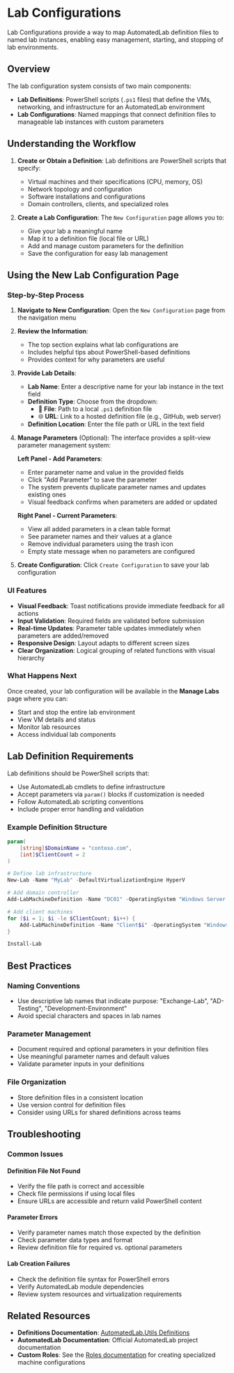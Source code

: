 # Lab Configurations

Lab Configurations provide a way to map AutomatedLab definition files to named lab instances, enabling easy management, starting, and stopping of lab environments.

## Overview

The lab configuration system consists of two main components:

- **Lab Definitions**: PowerShell scripts (`.ps1` files) that define the VMs, networking, and infrastructure for an AutomatedLab environment
- **Lab Configurations**: Named mappings that connect definition files to manageable lab instances with custom parameters

## Understanding the Workflow

1. **Create or Obtain a Definition**: Lab definitions are PowerShell scripts that specify:
   - Virtual machines and their specifications (CPU, memory, OS)
   - Network topology and configuration
   - Software installations and configurations
   - Domain controllers, clients, and specialized roles

2. **Create a Lab Configuration**: The `New Configuration` page allows you to:
   - Give your lab a meaningful name
   - Map it to a definition file (local file or URL)
   - Add and manage custom parameters for the definition
   - Save the configuration for easy lab management

## Using the New Lab Configuration Page

### Step-by-Step Process

1. **Navigate to New Configuration**: Open the `New Configuration` page from the navigation menu

2. **Review the Information**:
   - The top section explains what lab configurations are
   - Includes helpful tips about PowerShell-based definitions
   - Provides context for why parameters are useful

3. **Provide Lab Details**:
   - **Lab Name**: Enter a descriptive name for your lab instance in the text field
   - **Definition Type**: Choose from the dropdown:
     - 📁 **File**: Path to a local `.ps1` definition file
     - 🌐 **URL**: Link to a hosted definition file (e.g., GitHub, web server)
   - **Definition Location**: Enter the file path or URL in the text field

4. **Manage Parameters** (Optional):
   The interface provides a split-view parameter management system:
   
   **Left Panel - Add Parameters**:
   - Enter parameter name and value in the provided fields
   - Click "Add Parameter" to save the parameter
   - The system prevents duplicate parameter names and updates existing ones
   - Visual feedback confirms when parameters are added or updated
   
   **Right Panel - Current Parameters**:
   - View all added parameters in a clean table format
   - See parameter names and their values at a glance
   - Remove individual parameters using the trash icon
   - Empty state message when no parameters are configured

5. **Create Configuration**: Click `Create Configuration` to save your lab configuration

### UI Features

- **Visual Feedback**: Toast notifications provide immediate feedback for all actions
- **Input Validation**: Required fields are validated before submission
- **Real-time Updates**: Parameter table updates immediately when parameters are added/removed
- **Responsive Design**: Layout adapts to different screen sizes
- **Clear Organization**: Logical grouping of related functions with visual hierarchy

### What Happens Next

Once created, your lab configuration will be available in the **Manage Labs** page where you can:

- Start and stop the entire lab environment
- View VM details and status
- Monitor lab resources
- Access individual lab components

## Lab Definition Requirements

Lab definitions should be PowerShell scripts that:

- Use AutomatedLab cmdlets to define infrastructure
- Accept parameters via `param()` blocks if customization is needed
- Follow AutomatedLab scripting conventions
- Include proper error handling and validation

### Example Definition Structure

```powershell
param(
    [string]$DomainName = "contoso.com",
    [int]$ClientCount = 2
)

# Define lab infrastructure
New-Lab -Name "MyLab" -DefaultVirtualizationEngine HyperV

# Add domain controller
Add-LabMachineDefinition -Name "DC01" -OperatingSystem "Windows Server 2022" -Roles RootDC

# Add client machines
for ($i = 1; $i -le $ClientCount; $i++) {
    Add-LabMachineDefinition -Name "Client$i" -OperatingSystem "Windows 11"
}

Install-Lab
```

## Best Practices

### Naming Conventions

- Use descriptive lab names that indicate purpose: "Exchange-Lab", "AD-Testing", "Development-Environment"
- Avoid special characters and spaces in lab names

### Parameter Management

- Document required and optional parameters in your definition files
- Use meaningful parameter names and default values
- Validate parameter inputs in your definitions

### File Organization

- Store definition files in a consistent location
- Use version control for definition files
- Consider using URLs for shared definitions across teams

## Troubleshooting

### Common Issues

#### Definition File Not Found

- Verify the file path is correct and accessible
- Check file permissions if using local files
- Ensure URLs are accessible and return valid PowerShell content

#### Parameter Errors

- Verify parameter names match those expected by the definition
- Check parameter data types and format
- Review definition file for required vs. optional parameters

#### Lab Creation Failures

- Check the definition file syntax for PowerShell errors
- Verify AutomatedLab module dependencies
- Review system resources and virtualization requirements

## Related Resources

- **Definitions Documentation**: [AutomatedLab.Utils Definitions](https://github.com/steviecoaster/automatedlab.utils/blob/main/Definitions.md)
- **AutomatedLab Documentation**: Official AutomatedLab project documentation
- **Custom Roles**: See the [Roles documentation](./Roles.md) for creating specialized machine configurations